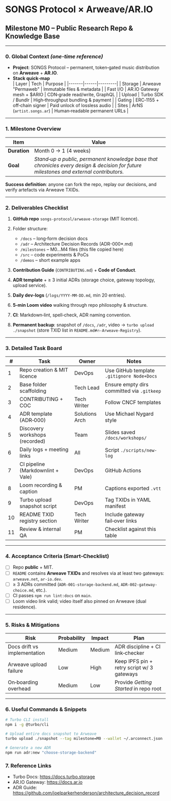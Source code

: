 # SONGS Protocol × Arweave/AR.IO  
## Milestone M0 – Public Research Repo & Knowledge Base

---

### 0. Global Context _(one‑time reference)_
- **Project**: SONGS Protocol – permanent, token‑gated music distribution on **Arweave** + **AR.IO**.  
- **Stack quick‑map**  
  | Layer | Tech | Purpose |
  |-------|------|---------|
  | Storage | Arweave "Permaweb" | Immutable files & metadata |
  | Fast I/O | AR.IO Gateway mesh + $ARIO | CDN‑grade read/write, GraphQL |
  | Upload | Turbo SDK / Bundlr | High‑throughput bundling & payment |
  | Gating | ERC‑1155 + off‑chain signer | Paid unlock of lossless audio |
  | Sites | ArNS (`artist.songs.ar`) | Human‑readable permanent URLs |

---

### 1. Milestone Overview
| Item | Value |
|------|-------|
| **Duration** | Month 0 → 1 (4 weeks) |
| **Goal** | *Stand‑up a public, permanent knowledge base that chronicles every design & decision for future milestones and external contributors.* |

**Success definition**: anyone can fork the repo, replay our decisions, and verify artefacts via Arweave TXIDs.

---

### 2. Deliverables Checklist
1. **GitHub repo** `songs-protocol/arweave-storage` (MIT licence).  
2. Folder structure:  
   - `/docs` – long‑form decision docs
   - `/adr` – Architecture Decision Records (ADR-000*.md)
   - `/milestones` – M0…M4 files (this file copied here)
   - `/src` – code experiments & PoCs
   - `/demos` – short example apps

3. **Contribution Guide** (`CONTRIBUTING.md`) + **Code of Conduct**.  
4. **ADR template** + ≥ 3 initial ADRs (storage choice, gateway topology, upload service).  
5. **Daily dev‑logs** (`/logs/YYYY-MM-DD.md`, min 20 entries).  
6. **5‑min Loom video** walking through repo philosophy & structure.  
7. **CI**: Markdown‑lint, spell‑check, ADR naming convention.  
8. **Permanent backup**: snapshot of `/docs`, `/adr`, video → `turbo upload ./snapshot` (store TXID list in `README.md#🔥-Arweave‑Registry`).  

---

### 3. Detailed Task Board

| # | Task | Owner | Notes |
|---|------|-------|-------|
| 1 | Repo creation & MIT licence | DevOps | Use GitHub template `.gitignore Node+Docs` |
| 2 | Base folder scaffolding | Tech Lead | Ensure empty dirs committed via `.gitkeep` |
| 3 | CONTRIBUTING + COC | Tech Writer | Follow CNCF templates |
| 4 | ADR template (ADR‑000) | Solutions Arch | Use Michael Nygard style |
| 5 | Discovery workshops (recorded) | Team | Slides saved `/docs/workshops/` |
| 6 | Daily logs + meeting links | All | Script `./scripts/new-log` |
| 7 | CI pipeline (Markdownlint + Vale) | DevOps | GitHub Actions |
| 8 | Loom recording & caption | PM | Captions exported `.vtt` |
| 9 | Turbo upload snapshot script | DevOps | Tag TXIDs in YAML manifest |
| 10 | README TXID registry section | Tech Writer | Include gateway fail‑over links |
| 11 | Review & internal QA | PM | Checklist against this table |

---

### 4. Acceptance Criteria (Smart‑Checklist)
- [ ] Repo **public** + MIT.  
- [ ] `README` contains **Arweave TXIDs** and resolves via at least two gateways: `arweave.net`, `ar-io.dev`.  
- [ ] ≥ 3 ADRs committed (`ADR‑001‑storage-backend.md`, `ADR‑002‑gateway-choice.md`, etc.).  
- [ ] CI passes `npm run lint:docs` on `main`.  
- [ ] Loom video link valid; video itself also pinned on Arweave (dual residence).  

---

### 5. Risks & Mitigations
| Risk | Probability | Impact | Plan |
|------|-------------|--------|------|
| Docs drift vs implementation | Medium | Medium | ADR discipline + CI link‑checker |
| Arweave upload failure | Low | High | Keep IPFS pin + retry script w/ 3 gateways |
| On‑boarding overhead | Medium | Low | Provide *Getting Started* in repo root |

---

### 6. Useful Commands & Snippets

```bash
# Turbo CLI install
npm i -g @turbo/cli

# Upload entire docs snapshot to Arweave
turbo upload ./snapshot --tag milestone=M0 --wallet ~/.arconnect.json

# Generate a new ADR
npm run adr:new "choose-storage-backend"
```

### 7. Reference Links
- Turbo Docs: https://docs.turbo.storage
- AR.IO Gateway: https://docs.ar.io
- ADR Guide: https://github.com/joelparkerhenderson/architecture_decision_record 